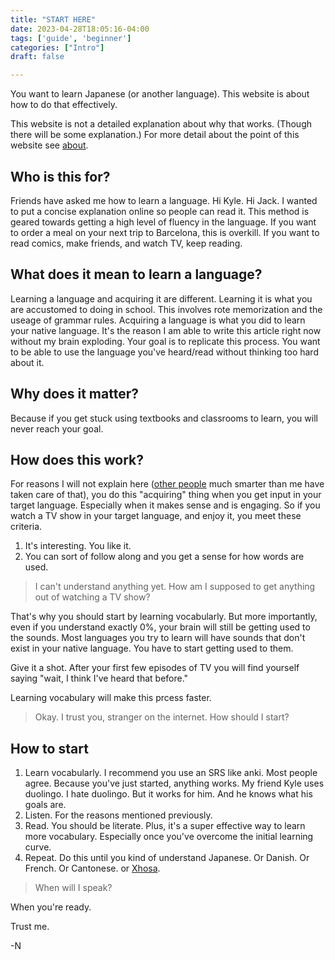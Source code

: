 ```yaml
---
title: "START HERE"
date: 2023-04-28T18:05:16-04:00
tags: ['guide', 'beginner']
categories: ["Intro"]
draft: false

---
```


You want to learn Japanese (or another language). This website is about how to do that effectively.

This website is not a detailed explanation about why that works. (Though there will be some explanation.) For more detail about the point of this website see [about](/about).

## Who is this for?

Friends have asked me how to learn a language. Hi Kyle. Hi Jack. I wanted to put a concise explanation online so people can read it. This method is geared towards getting a high level of fluency in the language. If you want to order a meal on your next trip to Barcelona, this is overkill. If you want to read comics, make friends, and watch TV, keep reading.

## What does it mean to learn a language?

Learning a language and acquiring it are different. Learning it is what you are accustomed to doing in school. This involves rote memorization and the useage of grammar rules. Acquiring a language is what you did to learn your native language. It's the reason I am able to write this article right now without my brain exploding. Your goal is to replicate this process. You want to be able to use the language you've heard/read without thinking too hard about it.

## Why does it matter?

Because if you get stuck using textbooks and classrooms to learn, you will never reach your goal.

## How does this work?

For reasons I will not explain here ([other people](https://ja.wikipedia.org/wiki/%E3%82%B9%E3%83%86%E3%82%A3%E3%83%BC%E3%83%B4%E3%83%B3%E3%83%BB%E3%82%AF%E3%83%A9%E3%83%83%E3%82%B7%E3%82%A7%E3%83%B3) much smarter than me have taken care of that), you do this "acquiring" thing when you get input in your target language. Especially when it makes sense and is engaging. So if you watch a TV show in your target language, and enjoy it, you meet these criteria.

1. It's interesting. You like it.
2. You can sort of follow along and you get a sense for how words are used.

> I can't understand anything yet. How am I supposed to get anything out of watching a TV show?

That's why you should start by learning vocabularly. But more importantly, even if you understand exactly 0%, your brain will still be getting used to the sounds. Most languages you try to learn will have sounds that don't exist in your native language. You have to start getting used to them.

Give it a shot. After your first few episodes of TV you will find yourself saying "wait, I think I've heard that before."

Learning vocabulary will make this prcess faster.

> Okay. I trust you, stranger on the internet. How should I start?

## How to start

1. Learn vocabularly. I recommend you use an SRS like anki. Most people agree. Because you've just started, anything works. My friend Kyle uses duolingo. I hate duolingo. But it works for him. And he knows what his goals are.
2. Listen. For the reasons mentioned previously.
3. Read. You should be literate. Plus, it's a super effective way to learn more vocabulary. Especially once you've overcome the initial learning curve.
4. Repeat. Do this until you kind of understand Japanese. Or Danish. Or French. Or Cantonese. or [Xhosa](https://ja.wikipedia.org/wiki/%E3%82%B3%E3%82%B5%E8%AA%9E).

> When will I speak?

When you're ready.

Trust me.

-N
